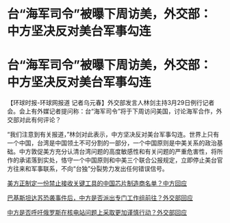 # 台“海军司令”被曝下周访美，外交部：中方坚决反对美台军事勾连

# 台“海军司令”被曝下周访美，外交部：中方坚决反对美台军事勾连

【环球时报-环球网报道
记者乌元春】外交部发言人林剑主持3月29日例行记者会。会上有外媒记者提问称：台“海军司令”将于下周访问美国，讨论海军合作，外交部对此有何评论？

“我们注意到有关报道，”林剑对此表示，中方坚决反对美台军事勾连。世界上只有一个中国，台湾是中国领土不可分割的一部分，一个中国原则是中美关系的政治基础。中方敦促美方充分认清台湾问题的高度敏感性和有关问题的严重危害性，将所作的承诺落到实处，恪守一个中国原则和中美三个联合公报规定，立即停止美台官方往来和军事联系，不向“台独”分裂势力发出任何错误信号。

[美方正制定一份禁止接收关键工具的中国芯片制造商名单？中方回应 ](https://news.qq.com/rain/a/20240329A064T700)

[巴基斯坦达苏恐袭事件后，中方是否派出专门工作组前往？外交部回应
](https://news.qq.com/rain/a/20240329A0652Z00)

[中方是否呼吁俄罗斯在核电站问题上采取更加谨慎行动？外交部回应 ](https://news.qq.com/rain/a/20240329A0658600)

